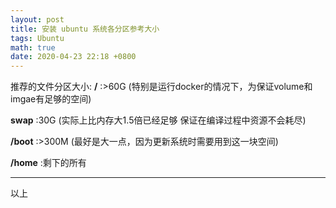 ```yaml
---
layout: post
title: 安装 ubuntu 系统各分区参考大小
tags: Ubuntu
math: true
date: 2020-04-23 22:18 +0800
---
```


推荐的文件分区大小:
**/**     :>60G        (特别是运行docker的情况下，为保证volume和imgae有足够的空间)

**swap**  :30G         (实际上比内存大1.5倍已经足够 保证在编译过程中资源不会耗尽)

**/boot** :>300M       (最好是大一点，因为更新系统时需要用到这一块空间)

**/home** :剩下的所有







----

 以上

